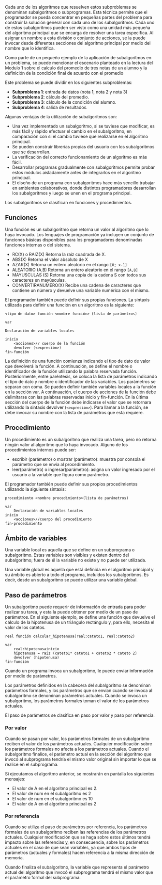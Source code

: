Cada uno de los algoritmos que resuelven estos subproblemas se denominan subalgoritmos o subprogramas.
Esta técnica permite que el programador se pueda concentrar en pequeñas partes del problema para construir la solución general con cada uno de los subalgoritmos. Cada uno de estos subalgoritmos pueden ser visto como una unidad más pequeña del algoritmo principal que se encarga de resolver una tarea especifica. Al asignar un nombre a esta división o conjunto de acciones, se la puede invocar desde diferentes secciones del algoritmo principal por medio del nombre que lo identifica.

Como parte de un pequeño ejemplo de la aplicación de subalgoritmos en un problema, se puede mencionar el escenario planteado en la lectura del Modulo 1 sobre el calculo del promedio de tres notas de un alumno y la definición de la condición final de acuerdo con el promedio

Este problema se puede dividir en los siguientes subproblemas:

- **Subproblema 1**: entrada de datos (nota 1, nota 2 y nota 3)
- **Subproblema 2**: cálculo del promedio.
- **Subproblema 3**: cálculo de la condición del alumno.
- **Subproblema 4**: salida de resultados.

Algunas ventajas de la utilización de subalgoritmos son:

- Una vez implementado un subalgoritmo, si se tuviese que modificar, es más fácil y rápido efectuar el cambio en el subalgoritmo, en comparación con si el cambio tuviese que realizarse en el algoritmo principal.
- Se pueden construir librerías propias del usuario con los subalgoritmos que se desarrollan.
- La verificación del correcto funcionamiento de un algoritmo es más fácil.
- Desarrollar programas gradualmente con subalgoritmos permite probar estos módulos aisladamente antes de integrarlos en el algoritmo principal.
- El diseño de un programa con subalgoritmos hace más sencillo trabajar en ambientes colaborativos, donde distintos programadores desarrollan los subalgoritmos y luego se unen en el programa principal.

Los subalgoritmos se clasifican en funciones y procedimientos.
## Funciones 

Una función es un subalgoritmo que retorna un valor al algoritmo que lo haya invocado. Los lenguajes de programación ya incluyen un conjunto de funciones básicas disponibles para los programadores denominadas funciones internas o del sistema.

- RC(X) o RAIZ(X) Retorna la raíz cuadrada de X.
- ABS(X) Retorna el valor absoluto de X
- AZAR(X) Retorna un entero aleatorio en el rango `[0; x-1]`
- ALEATORIO (A,B) Retorna un entero aleatorio en el rango `[A,B]`
- MAYUSCULAS (S) Retorna una copia de la cadena S con todos sus caracteres en mayúsculas.
- CONVERTIRANUMERO(X) Recibe una cadena de caracteres que contiene un número y devuelve una variable numérica con el mismo.

El programador también puede definir sus propias funciones. La sintaxis utilizada para definir una función en un algoritmo es la siguiente:

```
<tipo de dato> función <nombre función> (lista de parámetros)

var   

Declaración de variables locales

inicio      
	<acciones>// cuerpo de la función     
	devolver (<expresión>)
fin-función
```

La definición de una función comienza indicando el tipo de dato de valor que devolverá la función. A continuación, se define el nombre o identificador de la función utilizando la palabra reservada función. Posteriormente, entre paréntesis, se coloca la lista de parámetros indicando el tipo de dato y nombre o identificador de las variables. Los parámetros se separan con coma. Se pueden definir también variables locales a la función en la sección var. A continuación, el cuerpo de acciones de la función debe delimitarse con las palabras reservadas inicio y fin-función. 
En la última sección del cuerpo de la función debe indicarse el valor que se retornara utilizando la sintaxis devolver (`<expresión>`). Para llamar a la función, se debe invocar su nombre con la lista de parámetros que esta requiere.
## Procedimiento

Un procedimiento es un subalgoritmo que realiza una tarea, pero no retorna ningún valor al algoritmo que lo haya invocado. Alguno de los procedimientos internos puede ser: 

- escribir (parámetro) o mostrar (parámetro): muestra por consola el parámetro que se envía al procedimiento.
- leer(parámetro) o ingresar(parámetro): asigna un valor ingresado por el usuario a la variable que figura como parámetro.

El programador también puede definir sus propios procedimientos utilizando la siguiente sintaxis:

```
procedimiento <nombre procedimiento>(lista de parámetros)

var    
	Declaración de variables locales
inicio    
	<acciones>//cuerpo del procedimiento
fin-procedimiento
```
## Ámbito de variables

Una variable local es aquella que se define en un subprograma o subalgoritmo. Estas variables son visibles y existen dentro del subalgoritmo; fuera de él la variable no existe y no puede ser utilizada.

Una variable global es aquella que está definida en el algoritmo principal y su ámbito es abierto a todo el programa, incluidos los subalgoritmos. Es decir, desde un subalgoritmo se puede utilizar una variable global.
## Paso de parámetros

Un subalgoritmo puede requerir de información de entrada para poder realizar su tarea, y esta la puede obtener por medio de un paso de parámetros. En el siguiente ejemplo, se define una función que devuelve el cálculo de la hipotenusa de un triángulo rectángulo y, para ello, necesita el valor de los catetos.

```
real función calcular_hipotenusa(real:cateto1, real:cateto2)

var   
	real:hipotenusainicio    
	hipotenusa ← raiz (cateto1* cateto1 + cateto2 * cateto 2)
	devolver (hipotenusa)
fin-función
```

Cuando un programa invoca un subalgoritmo, le puede enviar información por medio de parámetros.

Los parámetros definidos en la cabecera del subalgoritmo se denominan parámetros formales, y los parámetros que se envían cuando se invoca al subalgoritmo se denominan parámetros actuales. Cuando se invoca un subalgoritmo, los parámetros formales toman el valor de los parámetros actuales.

El paso de parámetros se clasifica en paso por valor y paso por referencia. 
### Por valor

Cuando se pasan por valor, los parámetros formales de un subalgoritmo reciben el valor de los parámetros actuales. Cualquier modificación sobre los parámetros formales no afecta a los parámetros actuales. Cuando el subalgoritmo finalice, el parámetro actual en la sección del algoritmo que invocó al subprograma tendría el mismo valor original sin importar lo que se realice en el subprograma.

Si ejecutamos el algoritmo anterior, se mostrarán en pantalla los siguientes mensajes:

- El valor de A en el algoritmo principal es 2.
- El valor de num en el subalgoritmo es 2
- El valor de num en el subalgoritmo es 10
- El valor de A en el algoritmo principal es 2
### Por referencia

Cuando se utiliza el paso de parámetros por referencia, los parámetros formales de un subalgoritmo reciben las referencias de los parámetros actuales. 
Cualquier modificación que se haga sobre estos últimos tendrá impacto sobre las referencias y, en consecuencia, sobre los parámetros actuales en el caso de que sean variables, ya que ambos tipos de parámetros (actuales y formales) hacen referencia a la misma dirección de memoria. 

Cuando finaliza el subalgoritmo, la variable que representa el parámetro actual del algoritmo que invocó el subprograma tendrá el mismo valor que el parámetro formal del subprograma.